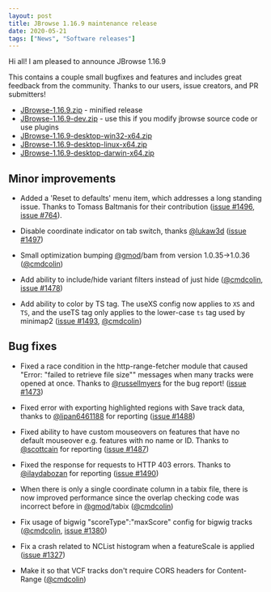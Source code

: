 ```yaml
---
layout: post
title: JBrowse 1.16.9 maintenance release
date: 2020-05-21
tags: ["News", "Software releases"]
---
```


Hi all! I am pleased to announce JBrowse 1.16.9

This contains a couple small bugfixes and features and includes great feedback
from the community. Thanks to our users, issue creators, and PR submitters!

- [JBrowse-1.16.9.zip](https://github.com/GMOD/jbrowse/releases/download/1.16.9-release/JBrowse-1.16.9.zip) -
  minified release
- [JBrowse-1.16.9-dev.zip](https://github.com/GMOD/jbrowse/archive/1.16.9-release.zip) -
  use this if you modify jbrowse source code or use plugins
- [JBrowse-1.16.9-desktop-win32-x64.zip](https://github.com/GMOD/jbrowse/releases/download/1.16.9-release/JBrowse-1.16.9-desktop-win32-x64.zip)
- [JBrowse-1.16.9-desktop-linux-x64.zip](https://github.com/GMOD/jbrowse/releases/download/1.16.9-release/JBrowse-1.16.9-desktop-linux-x64.zip)
- [JBrowse-1.16.9-desktop-darwin-x64.zip](https://github.com/GMOD/jbrowse/releases/download/1.16.9-release/JBrowse-1.16.9-desktop-darwin-x64.zip)

## Minor improvements

- Added a 'Reset to defaults' menu item, which addresses a long standing issue.
  Thanks to Tomass Baltmanis for their contribution
  (<a href="https://github.com/gmod/jbrowse/pull/1496">issue #1496</a>,
  <a href="https://github.com/gmod/jbrowse/issues/764">issue #764</a>).

- Disable coordinate indicator on tab switch, thanks
  <a href="https://github.com/lukaw3d">@lukaw3d</a>
  (<a href="https://github.com/gmod/jbrowse/pull/1497">issue #1497</a>)

- Small optimization bumping <a href="https://github.com/gmod">@gmod</a>/bam
  from version 1.0.35->1.0.36
  (<a href="https://github.com/cmdcolin">@cmdcolin</a>)

- Add ability to include/hide variant filters instead of just hide
  (<a href="https://github.com/cmdcolin">@cmdcolin</a>,
  <a href="https://github.com/gmod/jbrowse/issues/1478">issue #1478</a>)

- Add ability to color by TS tag. The useXS config now applies to `XS` and `TS`,
  and the useTS tag only applies to the lower-case `ts` tag used by minimap2
  (<a href="https://github.com/gmod/jbrowse/pull/1493">issue #1493</a>,
  <a href="https://github.com/cmdcolin">@cmdcolin</a>)

## Bug fixes

- Fixed a race condition in the http-range-fetcher module that caused "Error:
  "failed to retrieve file size"" messages when many tracks were opened at once.
  Thanks to <a href="https://github.com/russellmyers">@russellmyers</a> for the
  bug report! (<a href="https://github.com/gmod/jbrowse/issues/1473">issue
  #1473</a>)

- Fixed error with exporting highlighted regions with Save track data, thanks to
  <a href="https://github.com/lipan6461188">@lipan6461188</a> for reporting
  (<a href="https://github.com/gmod/jbrowse/issues/1488">issue #1488</a>)

- Fixed ability to have custom mouseovers on features that have no default
  mouseover e.g. features with no name or ID. Thanks to
  <a href="https://github.com/scottcain">@scottcain</a> for reporting
  (<a href="https://github.com/gmod/jbrowse/pull/1487">issue #1487</a>)

- Fixed the response for requests to HTTP 403 errors. Thanks to
  <a href="https://github.com/ilaydabozan">@ilaydabozan</a> for reporting
  (<a href="https://github.com/gmod/jbrowse/issues/1490">issue #1490</a>)

- When there is only a single coordinate column in a tabix file, there is now
  improved performance since the overlap checking code was incorrect before in
  <a href="https://github.com/gmod">@gmod</a>/tabix
  (<a href="https://github.com/cmdcolin">@cmdcolin</a>)

- Fix usage of bigwig "scoreType":"maxScore" config for bigwig tracks
  (<a href="https://github.com/cmdcolin">@cmdcolin</a>,
  <a href="https://github.com/gmod/jbrowse/issues/1380">issue #1380</a>)

- Fix a crash related to NCList histogram when a featureScale is applied
  (<a href="https://github.com/gmod/jbrowse/issues/1327">issue #1327</a>)

- Make it so that VCF tracks don't require CORS headers for Content-Range
  (<a href="https://github.com/cmdcolin">@cmdcolin</a>)
